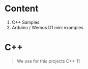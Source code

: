 # Content

1. C++ Samples
2. Arduino / Wemos D1 mini examples


# C++

> We use for this projects C++ 11